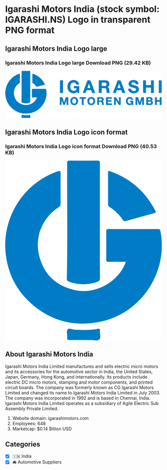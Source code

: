 # Igarashi Motors India (stock symbol: IGARASHI.NS) Logo in transparent PNG format

## Igarashi Motors India Logo large

### Igarashi Motors India Logo large Download PNG (29.42 KB)

![Igarashi Motors India Logo large Download PNG (29.42 KB)](/img/orig/IGARASHI.NS_BIG-cd6a2045.png)

## Igarashi Motors India Logo icon format

### Igarashi Motors India Logo icon format Download PNG (40.53 KB)

![Igarashi Motors India Logo icon format Download PNG (40.53 KB)](/img/orig/IGARASHI.NS-19c2f5b5.png)

## About Igarashi Motors India

Igarashi Motors India Limited manufactures and sells electric micro motors and its accessories for the automotive sector in India, the United States, Japan, Germany, Hong Kong, and internationally. Its products include electric DC micro motors, stamping and motor components, and printed circuit boards. The company was formerly known as CG Igarashi Motors Limited and changed its name to Igarashi Motors India Limited in July 2003. The company was incorporated in 1992 and is based in Chennai, India. Igarashi Motors India Limited operates as a subsidiary of Agile Electric Sub Assembly Private Limited.

1. Website domain: igarashimotors.com
2. Employees: 648
3. Marketcap: $0.14 Billion USD


## Categories
- [x] 🇮🇳 India
- [x] 🚘 Automotive Suppliers
